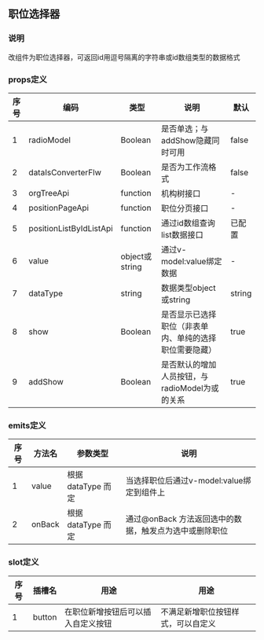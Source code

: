 ## 职位选择器

### 说明

改组件为职位选择器，可返回id用逗号隔离的字符串或id数组类型的数据格式

### props定义

| 序号 | 编码                      | 类型            | 说明                           | 默认     |
|----|-------------------------|---------------|------------------------------|--------|
| 1  | radioModel              | Boolean       | 是否单选；与addShow隐藏同时可用          | false  |
| 2  | dataIsConverterFlw      | Boolean       | 是否为工作流格式                     | false  |
| 3  | orgTreeApi              | function      | 机构树接口                        | -      |
| 4  | positionPageApi         | function      | 职位分页接口                       | -      |
| 5  | positionListByIdListApi | function      | 通过id数组查询list数据接口             | 已配置    |
| 6  | value                   | object或string | 通过v-model:value绑定数据          | -      |
| 7  | dataType                | string        | 数据类型object或string            | string |
| 8  | show                    | Boolean       | 是否显示已选择职位（非表单内、单纯的选择职位需要隐藏）  | true   |
| 9  | addShow                 | Boolean       | 是否默认的增加人员按钮，与radioModel为或的关系 | true   |

### emits定义

| 序号 | 方法名    | 参数类型           | 说明                              |
|----|--------|----------------|---------------------------------|
| 1  | value  | 根据 dataType 而定 | 当选择职位后通过v-model:value绑定到组件上     |
| 2  | onBack | 根据 dataType 而定 | 通过@onBack 方法返回选中的数据，触发点为选中或删除职位 |

### slot定义

| 序号 | 插槽名    | 用途                | 用途                |
|----|--------|-------------------|-------------------|
| 1  | button | 在职位新增按钮后可以插入自定义按钮 | 不满足新增职位按钮样式，可以自定义 |
